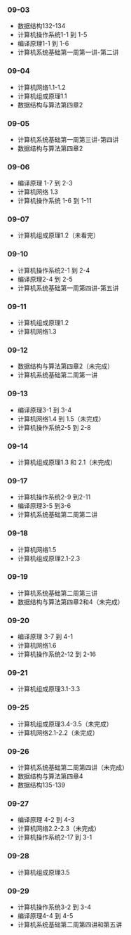 ### 09-03
* 数据结构132-134
* 计算机操作系统1-1 到 1-5
* 编译原理1-1 到 1-6
* 计算机系统基础第一周第一讲-第二讲
### 09-04
* 计算机网络1.1-1.2
* 计算机组成原理1.1
* 数据结构与算法第四章2
### 09-05
* 计算机系统基础第一周第三讲-第四讲
* 数据结构与算法第四章2
### 09-06
* 编译原理 1-7 到 2-3
* 计算机网络 1.3
* 计算机操作系统 1-6 到 1-11
### 09-07
* 计算机组成原理1.2（未看完）
### 09-10
* 计算机操作系统2-1 到 2-4
* 编译原理2-4 到 2-5
* 计算机系统基础第一周第四讲-第五讲
### 09-11
* 计算机组成原理1.2
* 计算机网络1.3
### 09-12
* 数据结构与算法第四章2（未完成）
* 计算机系统基础第二周第一讲
### 09-13
* 编译原理3-1 到 3-4
* 计算机网络1.4 到 1.5（未完成）
* 计算机操作系统2-5 到 2-8
### 09-14
* 计算机组成原理1.3 和 2.1（未完成）
### 09-17
* 计算机操作系统2-9 到2-11
* 编译原理3-5 到3-6
* 计算机系统基础第二周第二讲
### 09-18
* 计算机网络1.5
* 计算机组成原理2.1-2.3
### 09-19
* 计算机系统基础第二周第三讲
* 数据结构与算法第四章2和4（未完成）
### 09-20
* 编译原理 3-7 到 4-1
* 计算机网络1.6
* 计算机操作系统2-12 到 2-16
### 09-21
* 计算机组成原理3.1-3.3
### 09-25
* 计算机组成原理3.4-3.5（未完成）
* 计算机网络2.1-2.2（未完成）
### 09-26
* 计算机系统基础第二周第四讲（未完成）
* 数据结构与算法第四章4
* 数据结构135-139
### 09-27
* 编译原理 4-2 到 4-3
* 计算机网络2.2-2.3（未完成）
* 计算机操作系统2-17 到 3-1
### 09-28
* 计算机组成原理3.5
### 09-29
* 计算机操作系统3-2 到 3-4
* 编译原理4-4 到 4-5
* 计算机系统基础第二周第四讲和第五讲